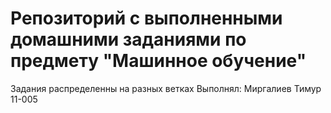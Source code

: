 # Репозиторий с выполненными домашними заданиями по предмету "Машинное обучение"
Задания распределенны на разных ветках
Выполнял: Миргалиев Тимур 11-005
